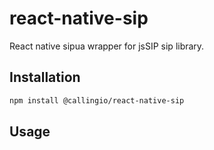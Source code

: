 # react-native-sip
React native sipua wrapper for jsSIP sip library. 

## Installation
```bash
npm install @callingio/react-native-sip
```

## Usage


